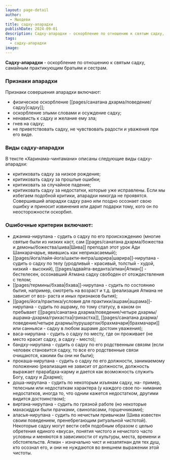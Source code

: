 ```yaml
---
layout: page-detail
author:
  - Яшодеви
title: садху-апарадхи
publishDate: 2024-09-01
description: Садху-апарадхи - оскорбление по отношению к святым садху, самайным практикующим братьям и сестрам.
tags:
  - садху-апарадхи
image:
---
```

**Садху-апарадхи** - оскорбление по отношению к святым садху, самайным практикующим братьям и сестрам.

### Признаки апарадхи

Признаки совершения апарадхи включают:
- физическое оскорбление [[pages/санатана дхарма/поведение/садху|садху]];
- оскорбление злыми словами и осуждение садху;
- ненависть к садху и желание ему зла;
- гнев на садху;
- не приветствовать садху, не чувствовать радости и уважения при его виде.

### Виды садху-апарадхи

В тексте «Харинама-чинтамани» описаны следующие виды садху-апарадхи:
- критиковать садху за низкое рождение;
- критиковать садху за прошлые ошибки;
- критиковать за случайное падение;
- критиковать садху за недостатки, которые уже исправлены.
Если мы избегаем подобной критики, апарадхи никогда не проявятся. Совершивший апарадхи садху рано или поздно осознает свою ошибку и приносит извинения или дарит подарки тому, кого он по неосторожности оскорбил.

### Ошибочные критерии включают:

- джанма-нирупана - судить о садху по его происхождению (многие святые были из низких каст, сам [[pages/санатана дхарма/божества и демоны/божества/шива|Шива]] преподал этот урок Ади Шанкарачарье, явившись как неприкасаемый);
- [[pages/йога/лайя-йога/шакти-янтра/шарира|шарира]]-нирупана - судить о садху по телу (уродливый - красивый, толстый - худой, низкий - высокий), [[pages/адвайта-веданта/атман|Атман]] - бестелесен, осознавший Атмана садху свободен от отождествления с телом;
- [[pages/термины/бхава|бхава]]-нирупана - судить по состоянию бытия, например, смотреть на возраст и т.д. (реализация Атмана не зависит от воз- раста и иных признаков бытия);
- [[pages/йога/практика/условия для практики/ашрам|ашрама]]-нирупана - судить по ашраму, по тому статусу, в каком он пребывает ([[pages/санатана дхарма/поведение/четыре дхармы/ашрама-дхарма/грихастха|грихастха]], [[pages/санатана дхарма/поведение/четыре дхармы/пурушартхи/брахмачари|брахмачари]] или санньяси - садху в любом ашраме достоин уважения);
- васа-нирупана - судить о садху по месту, где он проживает (не место красит садху, а садху - место); 
- бандху-нирупана - судить о садху по его родственным связям (если человек становится садху, то все его родственные связи очищаются, какими бы они ни были); 
- прокаша-нирупана - судить о садху по его должности, занимаемому положению (реализация не зависит от должности, должность выражает прарабдха-карму и дается как возможность служить Богу, садху и Дхарме); 
- доша-нирупана - судить по некоторым изъянам садху, на- пример, телесным или недостаткам характера (у каждого свое по- нимание недостатков, иногда то, что одним кажется недостатком, другими видится достоинством);
- виртана-нирупана - судить по грязной работе (но некоторые махасиддхи были прачками, свинопасами, горшечниками); 
- аласья-нирупана - судить по нечистым привычкам (Шива известен своим поведением, пренебрегающим ритуальной чистотой). Некоторые садху могут вести себя подобным образом с целью обретения единого «вкуса», понятия чистого и нечистого часто условны и меняются в зависимости от культуры, места, времени и обстоятельств. Атман - изначально чист и незапятнан для тех душ, кто осознал его, и они не нуждаются во внешнем выражении этой чистоты.

